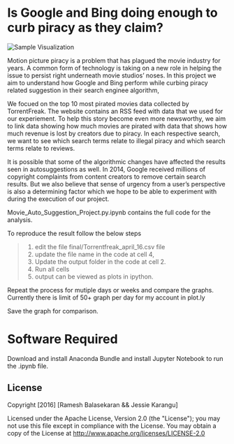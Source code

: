 # Is Google and Bing doing enough to curb piracy as they claim?

![Sample Visualization](http://rameshbalasekaran.com/Files/Box_office.jpg "Visualization")

Motion picture piracy is a problem that has plagued the movie industry for years. A common form of technology is taking on a new role in helping the issue to persist right underneath movie studios’ noses. In this project we aim to understand how Google and Bing perform while curbing piracy related suggestion in their search enginee algorithm,

We focued on the top 10 most pirated movies data collected by TorrentFreak. The website contains an RSS feed with data that we used for our experiement. To help this story become even more newsworthy, we aim to link data showing how much movies are pirated with data that shows how much revenue is lost by creators due to piracy. In each respective search, we want to see which search terms relate to illegal piracy and which search terms relate to reviews. 

It is possible that some of the algorithmic changes have affected the results seen in autosuggestions as well. In 2014, Google received millions of copyright complaints from content creators to remove certain search results. But we also believe that sense of urgency from a user’s perspective is also a determining factor which we hope to be able to experiment with during the execution of our project. 


Movie_Auto_Suggestion_Project.py.ipynb contains the full code for the analysis. 

To reproduce the result follow the below steps

> 1. edit the file final/Torrentfreak_april_16.csv file 
> 2. update the file name in the code at cell 4,
> 3. Update the output folder in the code at cell 2.
> 4. Run all cells
> 5. output can be viewed as plots in ipython.

Repeat the process for mutiple days or weeks and compare the graphs. 
Currently there is limit of 50+ graph per day for my account in plot.ly

Save the graph for comparison.

# Software Required
Download and install Anaconda Bundle and install Jupyter Notebook to run the .ipynb file.

License
-----------
Copyright [2016] [Ramesh Balasekaran && Jessie Karangu]

Licensed under the Apache License, Version 2.0 (the "License");
you may not use this file except in compliance with the License.
You may obtain a copy of the License at http://www.apache.org/licenses/LICENSE-2.0
